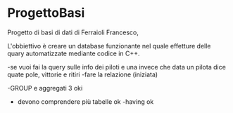 # ProgettoBasi

Progetto di basi di dati di Ferraioli Francesco,

L'obbiettivo è creare un database funzionante nel quale effetture delle quary automatizzate mediante codice in C++.
 
-se vuoi fai la query sulle info dei piloti e una invece che data un pilota dice quate pole, vittorie e ritiri
-fare la relazione (iniziata)

-GROUP e aggregati 3 oki
- devono comprendere più tabelle ok 
-having ok

